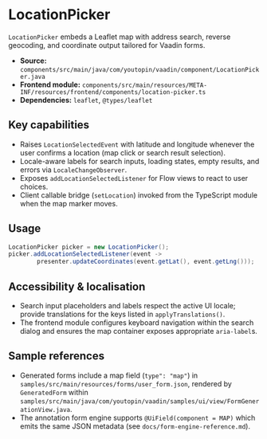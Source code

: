 # LocationPicker

`LocationPicker` embeds a Leaflet map with address search, reverse geocoding, and
coordinate output tailored for Vaadin forms.

- **Source:** `components/src/main/java/com/youtopin/vaadin/component/LocationPicker.java`
- **Frontend module:** `components/src/main/resources/META-INF/resources/frontend/components/location-picker.ts`
- **Dependencies:** `leaflet`, `@types/leaflet`

## Key capabilities
- Raises `LocationSelectedEvent` with latitude and longitude whenever the user
  confirms a location (map click or search result selection).
- Locale-aware labels for search inputs, loading states, empty results, and
  errors via `LocaleChangeObserver`.
- Exposes `addLocationSelectedListener` for Flow views to react to user choices.
- Client callable bridge (`setLocation`) invoked from the TypeScript module when
  the map marker moves.

## Usage
```java
LocationPicker picker = new LocationPicker();
picker.addLocationSelectedListener(event ->
        presenter.updateCoordinates(event.getLat(), event.getLng()));
```

## Accessibility & localisation
- Search input placeholders and labels respect the active UI locale; provide
  translations for the keys listed in `applyTranslations()`.
- The frontend module configures keyboard navigation within the search dialog
  and ensures the map container exposes appropriate `aria-label`s.

## Sample references
- Generated forms include a map field (`type": "map"`) in
  `samples/src/main/resources/forms/user_form.json`, rendered by `GeneratedForm`
  within `samples/src/main/java/com/youtopin/vaadin/samples/ui/view/FormGenerationView.java`.
- The annotation form engine supports `@UiField(component = MAP)` which emits the
  same JSON metadata (see `docs/form-engine-reference.md`).

